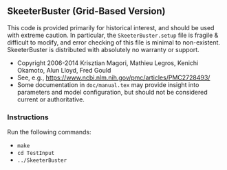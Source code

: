 ## SkeeterBuster  (Grid-Based Version)

This code is provided primarily for historical interest, and should be used with extreme caution. In particular, the `SkeeterBuster.setup` file is fragile & difficult to modify, and error checking of this file is minimal to non-existent. SkeeterBuster is distributed with absolutely no warranty or support.

* Copyright 2006-2014 Krisztian Magori, Mathieu Legros, Kenichi Okamoto, Alun Lloyd, Fred Gould
* See, e.g., https://www.ncbi.nlm.nih.gov/pmc/articles/PMC2728493/
* Some documentation in `doc/manual.tex` may provide insight into parameters and model configuration, but should not be considered current or authoritative. 

### Instructions
Run the following commands:
* `make`
* `cd TestInput`
* `../SkeeterBuster`
